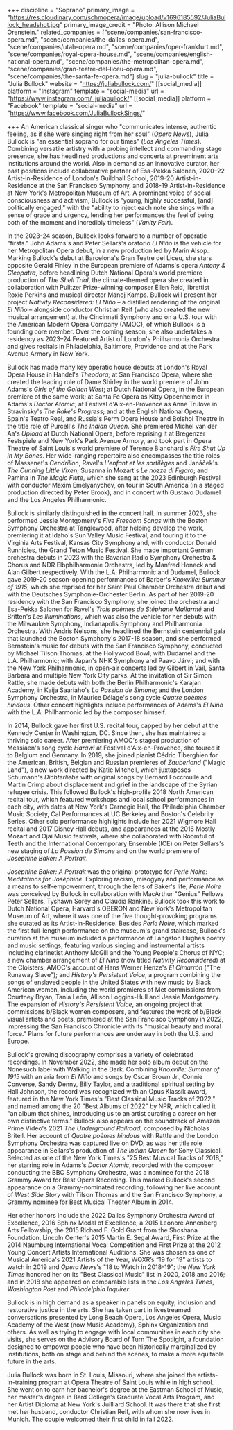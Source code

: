 +++
discipline = "Soprano"
primary_image = "https://res.cloudinary.com/schmopera/image/upload/v1696185592/JuliaBullock_headshot.jpg"
primary_image_credit = "Photo: Allison Michael Orenstein."
related_companies = ["scene/companies/san-francisco-opera.md", "scene/companies/the-dallas-opera.md", "scene/companies/utah-opera.md", "scene/companies/oper-frankfurt.md", "scene/companies/royal-opera-house.md", "scene/companies/english-national-opera.md", "scene/companies/the-metropolitan-opera.md", "scene/companies/gran-teatre-del-liceu-opera.md", "scene/companies/the-santa-fe-opera.md"]
slug = "julia-bullock"
title = "Julia Bullock"
website = "https://juliabullock.com/"
[[social_media]]
platform = "Instagram"
template = "social-media"
url = "https://www.instagram.com/_juliabullock/"
[[social_media]]
platform = "Facebook"
template = "social-media"
url = "https://www.facebook.com/JuliaBullockSings/"

+++
An American classical singer who "communicates intense, authentic feeling, as if she were singing right from her soul" (_Opera News_), Julia Bullock is "an essential soprano for our times" (_Los Angeles Times_). Combining versatile artistry with a probing intellect and commanding stage presence, she has headlined productions and concerts at preeminent arts institutions around the world. Also in demand as an innovative curator, her past positions include collaborative partner of Esa-Pekka Salonen, 2020–22 Artist-in-Residence of London's Guildhall School, 2019-20 Artist-in-Residence at the San Francisco Symphony, and 2018-19 Artist-in-Residence at New York's Metropolitan Museum of Art. A prominent voice of social consciousness and activism, Bullock is "young, highly successful, [and] politically engaged," with the "ability to inject each note she sings with a sense of grace and urgency, lending her performances the feel of being both of the moment and incredibly timeless" (_Vanity Fair_).

In the 2023-24 season, Bullock looks forward to a number of operatic "firsts." John Adams's and Peter Sellars's oratorio _El Niño_ is the vehicle for her Metropolitan Opera debut, in a new production led by Marin Alsop. Marking Bullock's debut at Barcelona's Gran Teatre del Liceu, she stars opposite Gerald Finley in the European premiere of Adams's opera _Antony & Cleopatra_, before headlining Dutch National Opera's world premiere production of _The Shell Trial_, the climate-themed opera she created in collaboration with Pulitzer Prize-winning composer Ellen Reid, librettist Roxie Perkins and musical director Manoj Kamps. Bullock will present her project _Nativity Reconsidered: El Niño_ – a distilled rendering of the original _El Niño_ – alongside conductor Christian Reif (who also created the new musical arrangement) at the Cincinnati Symphony and on a U.S. tour with the American Modern Opera Company (AMOC), of which Bullock is a founding core member. Over the coming season, she also undertakes a residency as 2023–24 Featured Artist of London's Philharmonia Orchestra and gives recitals in Philadelphia, Baltimore, Providence and at the Park Avenue Armory in New York. 

Bullock has made many key operatic house debuts: at London's Royal Opera House in Handel's _Theodora_; at San Francisco Opera, where she created the leading role of Dame Shirley in the world premiere of John Adams's _Girls of the Golden West_; at Dutch National Opera, in the European premiere of the same work; at Santa Fe Opera as Kitty Oppenheimer in Adams's _Doctor Atomic_; at Festival d'Aix-en-Provence as Anne Trulove in Stravinsky's _The Rake's Progress_; and at the English National Opera, Spain's Teatro Real, and Russia's Perm Opera House and Bolshoi Theatre in the title role of Purcell's _The Indian Queen_. She premiered Michel van der Aa's _Upload_ at Dutch National Opera, before reprising it at Bregenzer Festspiele and New York's Park Avenue Armory, and took part in Opera Theatre of Saint Louis's world premiere of Terence Blanchard's _Fire Shut Up in My Bones_. Her wide-ranging repertoire also encompasses the title roles of Massenet's _Cendrillon_, Ravel's _L'enfant et les sortilèges_ and Janáček's _The Cunning Little Vixen_; Susanna in Mozart's _Le nozze di Figaro_; and Pamina in _The Magic Flute_, which she sang at the 2023 Edinburgh Festival with conductor Maxim Emelyanychev, on tour in South America (in a staged production directed by Peter Brook), and in concert with Gustavo Dudamel and the Los Angeles Philharmonic.

Bullock is similarly distinguished in the concert hall. In summer 2023, she performed Jessie Montgomery's _Five Freedom Songs_ with the Boston Symphony Orchestra at Tanglewood, after helping develop the work, premiering it at Idaho's Sun Valley Music Festival, and touring it to the Virginia Arts Festival, Kansas City Symphony and, with conductor Donald Runnicles, the Grand Teton Music Festival. She made important German orchestra debuts in 2023 with the Bavarian Radio Symphony Orchestra & Chorus and NDR Elbphilharmonie Orchestra, led by Manfred Honeck and Alan Gilbert respectively. With the L.A. Philharmonic and Dudamel, Bullock gave 2019-20 season-opening performances of Barber's _Knoxville: Summer of 1915_, which she reprised for her Saint Paul Chamber Orchestra debut and with the Deutsches Symphonie-Orchester Berlin. As part of her 2019-20 residency with the San Francisco Symphony, she joined the orchestra and Esa-Pekka Salonen for Ravel's _Trois poèmes de Stéphane Mallarmé_ and Britten's _Les Illuminations_, which was also the vehicle for her debuts with the Milwaukee Symphony, Indianapolis Symphony and Philharmonia Orchestra. With Andris Nelsons, she headlined the Bernstein centennial gala that launched the Boston Symphony's 2017-18 season, and she performed Bernstein's music for debuts with the San Francisco Symphony, conducted by Michael Tilson Thomas; at the Hollywood Bowl, with Dudamel and the L.A. Philharmonic; with Japan's NHK Symphony and Paavo Järvi; and with the New York Philharmonic, in open-air concerts led by Gilbert in Vail, Santa Barbara and multiple New York City parks. At the invitation of Sir Simon Rattle, she made debuts with both the Berlin Philharmonic's Karajan Academy, in Kaija Saariaho's _La Passion de Simone_; and the London Symphony Orchestra, in Maurice Délage's song cycle _Quatre poèmes hindous_. Other concert highlights include performances of Adams's _El Niño_ with the L.A. Philharmonic led by the composer himself.

In 2014, Bullock gave her first U.S. recital tour, capped by her debut at the Kennedy Center in Washington, DC. Since then, she has maintained a thriving solo career. After premiering AMOC's staged production of Messiaen's song cycle _Harawi_ at Festival d'Aix-en-Provence, she toured it to Belgium and Germany. In 2019, she joined pianist Cédric Tiberghien for the American, British, Belgian and Russian premieres of _Zauberland_ ("Magic Land"), a new work directed by Katie Mitchell, which juxtaposes Schumann's _Dichterliebe_ with original songs by Bernard Foccroulle and Martin Crimp about displacement and grief in the landscape of the Syrian refugee crisis. This followed Bullock's high-profile 2018 North American recital tour, which featured workshops and local school performances in each city, with dates at New York's Carnegie Hall, the Philadelphia Chamber Music Society, Cal Performances at UC Berkeley and Boston's Celebrity Series. Other solo performance highlights include her 2021 Wigmore Hall recital and 2017 Disney Hall debuts, and appearances at the 2016 Mostly Mozart and Ojai Music festivals, where she collaborated with Roomful of Teeth and the International Contemporary Ensemble (ICE) on Peter Sellars's new staging of _La Passion de Simone_ and on the world premiere of _Josephine Baker: A Portrait_.

_Josephine Baker: A Portrait_ was the original prototype for _Perle Noire: Meditations for Joséphine_. Exploring racism, misogyny and performance as a means to self-empowerment, through the lens of Baker's life, _Perle Noire_ was conceived by Bullock in collaboration with MacArthur "Genius" Fellows Peter Sellars, Tyshawn Sorey and Claudia Rankine. Bullock took this work to Dutch National Opera, Harvard's OBERON and New York's Metropolitan Museum of Art, where it was one of the five thought-provoking programs she curated as its Artist-in-Residence. Besides _Perle Noire_, which marked the first full-length performance on the museum's grand staircase, Bullock's curation at the museum included a performance of Langston Hughes poetry and music settings, featuring various singing and instrumental artists including clarinetist Anthony McGill and the Young People's Chorus of NYC; a new chamber arrangement of _El Niño_ (now titled _Nativity Reconsidered_) at the Cloisters; AMOC's account of Hans Werner Henze's _El Cimarrón_ ("The Runaway Slave"); and _History's Persistent Voice_, a program combining the songs of enslaved people in the United States with new music by Black American women, including the world premieres of Met commissions from Courtney Bryan, Tania León, Allison Loggins-Hull and Jessie Montgomery. The expansion of _History's Persistent Voice_, an ongoing project that commissions b/Black women composers, and features the work of b/Black visual artists and poets, premiered at the San Francisco Symphony in 2022, impressing the San Francisco Chronicle with its "musical beauty and moral force." Plans for future performances are underway in both the U.S. and Europe.

Bullock's growing discography comprises a variety of celebrated recordings. In November 2022, she made her solo album debut on the Nonesuch label with Walking in the Dark. Combining _Knoxville: Summer of 1915_ with an aria from _El Niño_ and songs by Oscar Brown Jr., Connie Converse, Sandy Denny, Billy Taylor, and a traditional spiritual setting by Hall Johnson, the record was recognized with an Opus Klassik award, featured in the New York Times's "Best Classical Music Tracks of 2022," and named among the 20 "Best Albums of 2022" by NPR, which called it "an album that shines, introducing us to an artist curating a career on her own distinctive terms." Bullock also appears on the soundtrack of Amazon Prime Video's 2021 _The Underground Railroad_, composed by Nicholas Britell. Her account of _Quatre poèmes hindous_ with Rattle and the London Symphony Orchestra was captured live on DVD, as was her title role appearance in Sellars's production of _The Indian Queen_ for Sony Classical. Selected as one of the New York Times's "25 Best Musical Tracks of 2018," her starring role in Adams's _Doctor Atomic_, recorded with the composer conducting the BBC Symphony Orchestra, was a nominee for the 2018 Grammy Award for Best Opera Recording. This marked Bullock's second appearance on a Grammy-nominated recording, following her live account of _West Side Story_ with Tilson Thomas and the San Francisco Symphony, a Grammy nominee for Best Musical Theater Album in 2014.

Her other honors include the 2022 Dallas Symphony Orchestra Award of Excellence, 2016 Sphinx Medal of Excellence, a 2015 Leonore Annenberg Arts Fellowship, the 2015 Richard F. Gold Grant from the Shoshana Foundation, Lincoln Center's 2015 Martin E. Segal Award, First Prize at the 2014 Naumburg International Vocal Competition and First Prize at the 2012 Young Concert Artists International Auditions. She was chosen as one of Musical America's 2021 Artists of the Year, WQXR’s “19 for 19” artists to watch in 2019 and _Opera News_'s "18 to Watch in 2018-19"; the _New York Times_ honored her on its "Best Classical Music" list in 2020, 2018 and 2016; and in 2018 she appeared on comparable lists in the _Los Angeles Times_, _Washington Post_ and _Philadelphia Inquirer_.

Bullock is in high demand as a speaker in panels on equity, inclusion and restorative justice in the arts. She has taken part in livestreamed conversations presented by Long Beach Opera, Los Angeles Opera, Music Academy of the West (now Music Academy), Sphinx Organization and others. As well as trying to engage with local communities in each city she visits, she serves on the Advisory Board of Turn The Spotlight, a foundation designed to empower people who have been historically marginalized by institutions, both on stage and behind the scenes, to make a more equitable future in the arts. 

Julia Bullock was born in St. Louis, Missouri, where she joined the artists-in-training program at Opera Theatre of Saint Louis while in high school. She went on to earn her bachelor's degree at the Eastman School of Music, her master's degree in Bard College's Graduate Vocal Arts Program, and her Artist Diploma at New York's Juilliard School. It was there that she first met her husband, conductor Christian Reif, with whom she now lives in Munich. The couple welcomed their first child in fall 2022.
